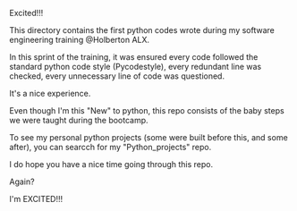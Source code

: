 Excited!!!

This directory contains the first python codes wrote during my software engineering training @Holberton ALX.

In this sprint of the training, it was ensured every code followed the standard python code style (Pycodestyle), every redundant line was checked, every unnecessary line of code was questioned.

It's a nice experience.

Even though I'm this "New" to python, this repo consists of the baby steps we were taught during the bootcamp.

To see my personal python projects (some were built before this, and some after), you can searcch for my "Python_projects" repo.

I do hope you have a nice time going through this repo.

Again?

I'm EXCITED!!!
